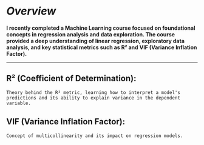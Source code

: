 # *Overview*

**I recently completed a Machine Learning course focused on foundational concepts in regression analysis and data exploration. The course provided a deep understanding of linear regression, exploratory data analysis, and key statistical metrics such as R² and VIF (Variance Inflation Factor).**


-------------------------------------------------------------------------------------------------------------------------------------

## R² (Coefficient of Determination):

    Theory behind the R² metric, learning how to interpret a model's predictions and its ability to explain variance in the dependent variable.

## VIF (Variance Inflation Factor):

    Concept of multicollinearity and its impact on regression models.
    
